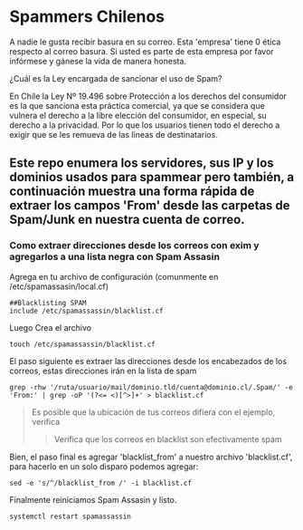 # Spammers Chilenos
A nadie le gusta recibir basura en su correo. Esta 'empresa' tiene 0 ética respecto al correo basura.
Si usted es parte de esta empresa por favor infórmese y gánese la vida de manera honesta.


¿Cuál es la Ley encargada de sancionar el uso de Spam?

En Chile la Ley Nº 19.496 sobre Protección a los derechos del consumidor es la que sanciona esta práctica comercial, ya que se considera que vulnera el derecho a la libre elección del consumidor, en especial, su derecho a la privacidad. Por lo que los usuarios tienen todo el derecho a exigir que se les remueva de las líneas de destinatarios.


## Este repo enumera los servidores, sus IP y los dominios usados para spammear pero también, a continuación muestra una forma rápida de extraer los campos 'From' desde las carpetas de Spam/Junk en nuestra cuenta de correo.


### Como extraer direcciones desde los correos con exim y agregarlos a una lista negra con Spam Assasin

Agrega en tu archivo de configuración (comunmente en /etc/spamassasin/local.cf)
```
##Blacklisting SPAM
include /etc/spamassassin/blacklist.cf
```
Luego Crea el archivo
```
touch /etc/spamassassin/blacklist.cf
```

El paso siguiente es extraer las direcciones desde los encabezados de los correos, estas direcciones irán en la lista de spam
```
grep -rhw '/ruta/usuario/mail/dominio.tld/cuenta@dominio.cl/.Spam/' -e 'From:' | grep -oP '(?<= <)[^>]+' > blacklist.cf
```
> Es posible que la ubicación de tus correos difiera con el ejemplo, verifica
>> Verifica que los correos en blacklist son efectivamente spam

Bien, el paso final es agregar 'blacklist_from' a nuestro archivo 'blacklist.cf', para hacerlo en un solo disparo podemos agregar:
```
sed -e 's/^/blacklist_from /' -i blacklist.cf
```

Finalmente reiniciamos Spam Assasin y listo.
```
systemctl restart spamassassin
```


